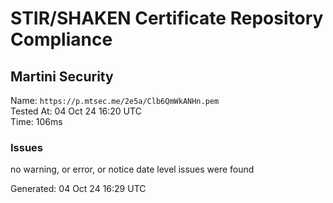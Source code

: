 # STIR/SHAKEN Certificate Repository Compliance

## Martini Security

Name: `https://p.mtsec.me/2e5a/Clb6QmWkANHn.pem`\
Tested At: 04 Oct 24 16:20 UTC\
Time: 106ms

### Issues

no warning, or error, or notice date level issues were found

Generated: 04 Oct 24 16:29 UTC